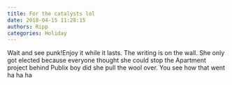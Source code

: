 ```yaml
---
title: For the catalysts lol
date: 2018-04-15 11:28:15
authors: Ripp
categories: Holiday
---
```


 Wait and see punk!Enjoy it while it lasts. The writing is on the wall. She only got elected because everyone thought she could stop the Apartment project behind Publix boy did she pull the wool over. You see how that went ha ha ha